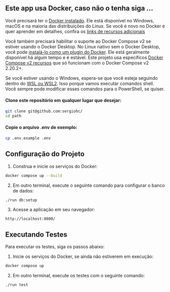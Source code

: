 ## Este app usa Docker, caso não o tenha siga ...

Você precisará ter o [Docker instalado](https://docs.docker.com/get-docker/).
Ele está disponível no Windows, macOS e na maioria das distribuições do Linux. Se você é novo no
Docker e quer aprender em detalhes, confira os [links de recursos adicionais](#aprenda-mais-sobre-docker-e-ruby-on-rails)

Você também precisará habilitar o suporte ao Docker Compose v2 se estiver usando o Docker
Desktop. No Linux nativo sem o Docker Desktop, você pode [instalá-lo como um plugin
do Docker](https://docs.docker.com/compose/install/linux/). Ele está geralmente
disponível há algum tempo e é estável. Este projeto usa específicos [Docker Compose v2 recursos](https://nickjanetakis.com/blog/optional-depends-on-with-docker-compose-v2-20-2)
que só funcionam com o Docker Compose v2 2.20.2+.

Se você estiver usando o Windows, espera-se que você esteja seguindo dentro
do [WSL ou WSL2](https://nickjanetakis.com/blog/a-linux-dev-environment-on-windows-with-wsl-2-docker-desktop-and-more).
Isso porque vamos executar comandos shell. Você sempre pode modificar
esses comandos para o PowerShell, se quiser.

#### Clone este repositório em qualquer lugar que desejar:

```sh
git clone git@github.com:sergiohc/
cd path
```

#### Copie o arquivo .env de exemplo:

```sh
cp .env.example .env
```

## Configuração do Projeto

1. Construa e inicie os serviços do Docker:

```bash
docker compose up --build
```

2. Em outro terminal, execute o seguinte comando para configurar o banco de dados:

```bash
./run db:setup
```

3. Acesse a aplicação em seu navegador:

```
http://localhost:8000/
```

## Executando Testes

Para executar os testes, siga os passos abaixo:

1. Inicie os serviços do Docker, se ainda não estiverem em execução:

```bash
docker compose up
```

2. Em outro terminal, execute os testes com o seguinte comando:

```bash
./run test
```
